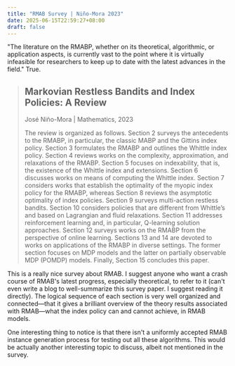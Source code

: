```yaml
---
title: "RMAB Survey | Niño-Mora 2023"
date: 2025-06-15T22:59:27+08:00
draft: false
---
```


"The literature on the RMABP, whether on its  theoretical, algorithmic, or application aspects, is currently vast to the point where it is virtually infeasible for researchers to keep up to date with the latest advances in the field." True.

> ## Markovian Restless Bandits and Index Policies: A Review
>
> José Niño-Mora | Mathematics, 2023
>
> The review is organized as follows. Section 2 surveys the antecedents to the RMABP, in particular, the classic MABP and the Gittins index policy. Section 3 formulates the RMABP and outlines the Whittle index policy. Section 4 reviews works on the complexity, approximation, and relaxations of the RMABP. Section 5 focuses on indexability, that is, the existence of the Whittle index and extensions. Section 6 discusses works on means of computing the Whittle index. Section 7 considers works that establish the optimality of the myopic index policy for the RMABP, whereas Section 8 reviews the asymptotic optimality of index policies. Section 9 surveys multi-action restless bandits. Section 10 considers policies that are different from Whittle’s and based on Lagrangian and fluid relaxations. Section 11 addresses reinforcement learning and, in particular, Q-learning solution approaches. Section 12 surveys works on the RMABP from the perspective of online learning. Sections 13 and 14 are devoted to works on applications of the RMABP in diverse settings. The former section focuses on MDP models and the latter on partially observable MDP (POMDP) models. Finally, Section 15 concludes this paper.

This is a really nice survey about RMAB. I suggest anyone who want a crash course of RMAB's latest progress, especially theoretical, to refer to it (can't even write a blog to well-summarize this survey paper. I suggest reading it directly). The logical sequence of each section is very well organized and connected—that it gives a brilliant overview of the theory results associated with RMAB—what the index policy can and cannot achieve, in RMAB models.

One interesting thing to notice is that there isn't a uniformly accepted RMAB instance generation process for testing out all these algorithms. This would be actually another interesting topic to discuss, albeit not mentioned in the survey.
